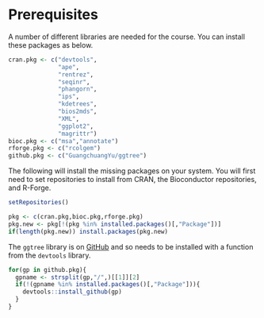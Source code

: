 # Prerequisites

A number of different libraries are needed for the course. You can install these packages as below.


```r
cran.pkg <- c("devtools",
              "ape",
              "rentrez",
              "seqinr",
              "phangorn",
              "ips",
              "kdetrees",
              "bios2mds",
              "XML",
              "ggplot2",
              "magrittr")
bioc.pkg <- c("msa","annotate")
rforge.pkg <- c("rcolgem")
github.pkg <- c("GuangchuangYu/ggtree")
```

The following will install the missing packages on your system. You will first need to set repositories to install from CRAN, the Bioconductor repositories, and R-Forge.


```r
setRepositories()
```



```r
pkg <- c(cran.pkg,bioc.pkg,rforge.pkg)
pkg.new <- pkg[!(pkg %in% installed.packages()[,"Package"])]
if(length(pkg.new)) install.packages(pkg.new)
```

The ```ggtree``` library is on [GitHub](http://github.com) and so needs to be installed with a function from the ```devtools``` library.


```r
for(gp in github.pkg){
  gpname <- strsplit(gp,"/",)[[1]][2]
  if(!(gpname %in% installed.packages()[,"Package"])){
    devtools::install_github(gp)
  }
}
```
